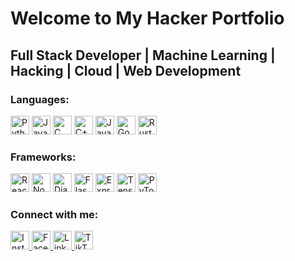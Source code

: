 # Welcome to My Hacker Portfolio

## Full Stack Developer | Machine Learning | Hacking | Cloud | Web Development

### Languages:
<p align="left">
  <img src="https://cdn.jsdelivr.net/gh/devicons/devicon/icons/python/python-original.svg" width="30px" height="30px" alt="Python">
  <img src="https://cdn.jsdelivr.net/gh/devicons/devicon/icons/javascript/javascript-original.svg" width="30px" height="30px" alt="JavaScript">
  <img src="https://cdn.jsdelivr.net/gh/devicons/devicon/icons/c/c-original.svg" width="30px" height="30px" alt="C">
  <img src="https://cdn.jsdelivr.net/gh/devicons/devicon/icons/cplusplus/cplusplus-original.svg" width="30px" height="30px" alt="C++">
  <img src="https://cdn.jsdelivr.net/gh/devicons/devicon/icons/java/java-original.svg" width="30px" height="30px" alt="Java">
  <img src="https://cdn.jsdelivr.net/gh/devicons/devicon/icons/go/go-original.svg" width="30px" height="30px" alt="Go">
  <img src="https://cdn.jsdelivr.net/gh/devicons/devicon/icons/rust/rust-original.svg" width="30px" height="30px" alt="Rust">
</p>

### Frameworks:
<p align="left">
  <img src="https://cdn.jsdelivr.net/gh/devicons/devicon/icons/react/react-original.svg" width="30px" height="30px" alt="React">
  <img src="https://cdn.jsdelivr.net/gh/devicons/devicon/icons/nodejs/nodejs-original.svg" width="30px" height="30px" alt="Node.js">
  <img src="https://cdn.jsdelivr.net/gh/devicons/devicon/icons/django/django-plain.svg" width="30px" height="30px" alt="Django">
  <img src="https://cdn.jsdelivr.net/gh/devicons/devicon/icons/flask/flask-original.svg" width="30px" height="30px" alt="Flask">
  <img src="https://cdn.jsdelivr.net/gh/devicons/devicon/icons/express/express-original.svg" width="30px" height="30px" alt="Express">
  <img src="https://cdn.jsdelivr.net/gh/devicons/devicon/icons/tensorflow/tensorflow-original.svg" width="30px" height="30px" alt="TensorFlow">
  <img src="https://cdn.jsdelivr.net/gh/devicons/devicon/icons/pytorch/pytorch-original.svg" width="30px" height="30px" alt="PyTorch">
</p>

### Connect with me:
<p align="left">
  <a href="https://www.instagram.com/" target="_blank">
    <img src="https://upload.wikimedia.org/wikipedia/commons/a/a5/Instagram_icon.png" width="30px" height="30px" alt="Instagram">
  </a>
  <a href="https://www.facebook.com/" target="_blank">
    <img src="https://cdn.jsdelivr.net/gh/devicons/devicon/icons/facebook/facebook-original.svg" width="30px" height="30px" alt="Facebook">
  </a>
  <a href="https://www.linkedin.com/" target="_blank">
    <img src="https://cdn.jsdelivr.net/gh/devicons/devicon/icons/linkedin/linkedin-original.svg" width="30px" height="30px" alt="LinkedIn">
  </a>
  <a href="https://www.tiktok.com/" target="_blank">
    <img src="https://upload.wikimedia.org/wikipedia/en/a/a9/TikTok_logo.svg" width="30px" height="30px" alt="TikTok">
  </a>
</p>
